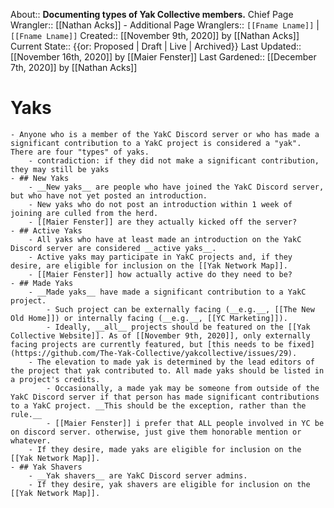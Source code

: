 About:: __Documenting types of Yak Collective members.__
Chief Page Wrangler:: [[Nathan Acks]]
    - Additional Page Wranglers:: `[[Fname Lname]]` | `[[Fname Lname]]`
Created:: [[November 9th, 2020]] by [[Nathan Acks]]
Current State:: {{or: Proposed | Draft | Live | Archived}}
Last Updated:: [[November 16th, 2020]] by [[Maier Fenster]]
Last Gardened:: [[December 7th, 2020]] by [[Nathan Acks]]
# Yaks
    - Anyone who is a member of the YakC Discord server or who has made a significant contribution to a YakC project is considered a "yak". There are four "types" of yaks.
        - contradiction: if they did not make a significant contribution, they may still be yaks
    - ## New Yaks
        - __New yaks__ are people who have joined the YakC Discord server, but who have not yet posted an introduction.
        - New yaks who do not post an introduction within 1 week of joining are culled from the herd.
        - [[Maier Fenster]] are they actually kicked off the server?
    - ## Active Yaks
        - All yaks who have at least made an introduction on the YakC Discord server are considered __active yaks__.
        - Active yaks may participate in YakC projects and, if they desire, are eligible for inclusion on the [[Yak Network Map]].
        - [[Maier Fenster]] how actually active do they need to be?
    - ## Made Yaks
        - __Made yaks__ have made a significant contribution to a YakC project.
            - Such project can be externally facing (__e.g.__, [[The New Old Home]]) or internally facing (__e.g.__, [[YC Marketing]]).
            - Ideally, __all__ projects should be featured on the [[Yak Collective Website]]. As of [[November 9th, 2020]], only externally facing projects are currently featured, but [this needs to be fixed](https://github.com/The-Yak-Collective/yakcollective/issues/29).
        - The elevation to made yak is determined by the lead editors of the project that yak contributed to. All made yaks should be listed in a project's credits.
            - Occasionally, a made yak may be someone from outside of the YakC Discord server if that person has made significant contributions to a YakC project. __This should be the exception, rather than the rule.__
            - [[Maier Fenster]] i prefer that ALL people involved in YC be on discord server. otherwise, just give them honorable mention or whatever.
        - If they desire, made yaks are eligible for inclusion on the [[Yak Network Map]].
    - ## Yak Shavers
        - __Yak shavers__ are YakC Discord server admins.
        - If they desire, yak shavers are eligible for inclusion on the [[Yak Network Map]].
